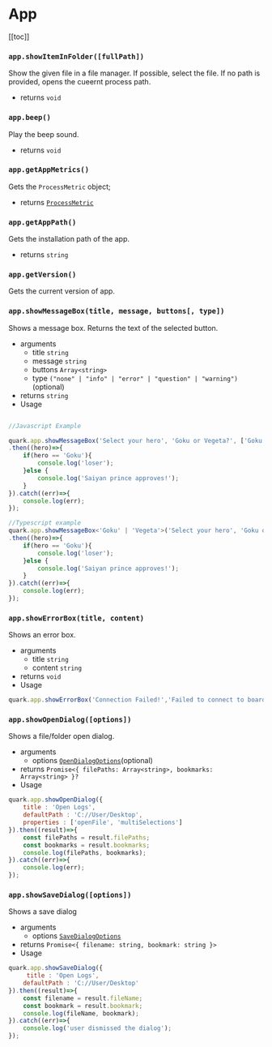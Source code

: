 # App

[[toc]]

### `app.showItemInFolder([fullPath])`
Show the given file in a file manager. If possible, select the file. If no path is provided, opens the cueernt process path.
* returns `void`

### `app.beep()`
Play the beep sound.
* returns `void`

### `app.getAppMetrics()`
Gets the `ProcessMetric` object;
* returns [`ProcessMetric`](/)

### `app.getAppPath()`
Gets the installation path of the app.
* returns `string`

### `app.getVersion()`
Gets the current version of app.

### `app.showMessageBox(title, message, buttons[, type])`
Shows a message box. Returns the text of the selected button.
* arguments
  * title `string`
  * message `string`
  * buttons `Array<string>` 
  * type `("none" | "info" | "error" | "question" | "warning")` (optional)
* returns `string`
* Usage

```ts

//Javascript Example

quark.app.showMessageBox('Select your hero', 'Goku or Vegeta?', ['Goku', 'Vegeta'], 'question')
.then((hero)=>{
    if(hero == 'Goku'){
        console.log('loser');
    }else {
        console.log('Saiyan prince approves!');
    }
}).catch((err)=>{
    console.log(err);
});

//Typescript example
quark.app.showMessageBox<'Goku' | 'Vegeta'>('Select your hero', 'Goku or Vegeta?', ['Goku', 'Vegeta'], 'question')
.then((hero)=>{
    if(hero == 'Goku'){
        console.log('loser');
    }else {
        console.log('Saiyan prince approves!');
    }
}).catch((err)=>{
    console.log(err);
});
```

### `app.showErrorBox(title, content)`
Shows an error box.
* arguments
  * title `string`
  * content `string`
* returns `void`
* Usage

```js
quark.app.showErrorBox('Connection Failed!','Failed to connect to board at COM port 5');
```

### `app.showOpenDialog([options])`
Shows a file/folder open dialog.
* arguments
  * options [`OpenDialogOptions`](/)(optional)
* returns `Promise<{ filePaths: Array<string>, bookmarks: Array<string> }?`
* Usage

```js
quark.app.showOpenDialog({
    title : 'Open Logs',
    defaultPath : 'C://User/Desktop',
    properties : ['openFile', 'multiSelections']
}).then((result)=>{
    const filePaths = result.filePaths;
    const bookmarks = result.bookmarks;
    console.log(filePaths, bookmarks);
}).catch((err)=>{
    console.log(err);
});
```

### `app.showSaveDialog([options])`
Shows a save dialog
* arguments
  * options [`SaveDialogOptions`](/)
* returns `Promise<{ filename: string, bookmark: string }>` 
* Usage

```js
quark.app.showSaveDialog({
     title : 'Open Logs',
    defaultPath : 'C://User/Desktop'
}).then((result)=>{
    const filename = result.fileName;
    const bookmark = result.bookmark;
    console.log(fileName, bookmark);
}).catch((err)=>{
    console.log('user dismissed the dialog');
});
```

